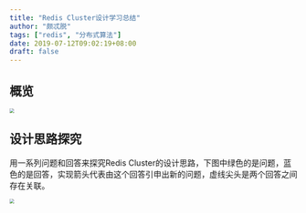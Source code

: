 ```yaml
---
title: "Redis Cluster设计学习总结"
author: "颇忒脱"
tags: ["redis", "分布式算法"]
date: 2019-07-12T09:02:19+08:00
draft: false
---
```


<!--more-->

## 概览

<img src="overview.png" style="zoom:50%" />

## 设计思路探究

用一系列问题和回答来探究Redis Cluster的设计思路，下图中绿色的是问题，蓝色的是回答，实现箭头代表由这个回答引申出新的问题，虚线尖头是两个回答之间存在关联。

<img src="q-and-a.png" style="zoom:50%" />